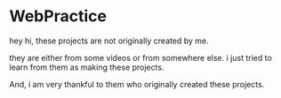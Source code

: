 # WebPractice
hey hi, these projects are not originally created by me.

they are either from some videos or from somewhere else.
i just tried to learn from them as making these projects.

And, i am very thankful to them who originally created
these projects.
